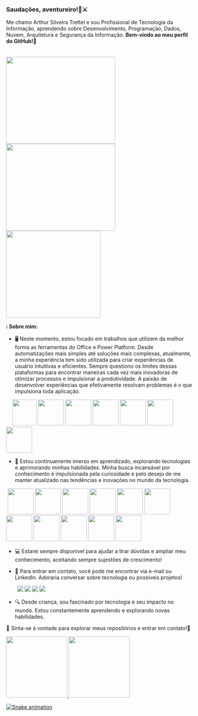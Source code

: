 ### Saudações, aventureiro!👋⚔️

Me chamo Arthur Silveira Trettel e sou Profissional de Tecnologia da Informação, aprendendo sobre Desenvolvimento, Programação, Dados, Nuvem, Arquitetura e Segurança da Informação. **Bem-vindo ao meu perfil do GitHub!**🌟

<div></div>ﾠ
<div  display: flex;
    justify-content: center;">
    <img loading="lazy" src="https://github.com/TrettelNzW/TrettelNzW/assets/127143387/2853b929-6628-4700-8ad1-036030a690c2" width="295" height="235" style="margin: auto;"/>
    <img loading="lazy" src="https://github.com/TrettelNzW/TrettelNzW/assets/127143387/1f9d3b77-aaf5-45d5-bd6f-a5030509ef6f" width="295" height="235" style="margin: auto;"/>
    <img loading="lazy" src="https://github.com/TrettelNzW/TrettelNzW/assets/127143387/1cdb9cc6-4251-4263-8286-b1026c92c728" width="255" height="235" style="margin: auto;"/>
  <div></div>
    
ℹ️ **Sobre mim:**
- 🖥️ Neste momento, estou focado em trabalhos que utilizem da melhor forma as ferramentas do Office e Power Platform. Desde automatizações mais simples até soluções mais complexas, atualmente, a minha experiência tem sido utilizada para criar experiências de usuário intuitivas e eficientes. Sempre questiono os limites dessas plataformas para encontrar maneiras cada vez mais inovadoras de otimizar processos e impulsionar a produtividade. A paixão de desenvolver experiências que efetivamente resolvam problemas é o que impulsiona toda aplicação.

<div></div>ﾠ
 <img loading="lazy" src="https://upload.wikimedia.org/wikipedia/commons/thumb/0/0e/Microsoft_365_%282022%29.svg/1862px-Microsoft_365_%282022%29.svg.png" width="65" height="70"/> <img loading="lazy" src="https://cdn.afterdawn.fi/v3/news/original/microsoft-office-logo-2019.png" width="70" height="70"/> <img loading="lazy" src="https://cdn.icon-icons.com/icons2/2397/PNG/512/microsoft_office_excel_logo_icon_145720.png" width="70" height="70"/> <img loading="lazy" src="https://seeklogo.com/images/M/microsoft-power-platform-logo-4E514E7575-seeklogo.com.png" width="70" height="70"/> <img loading="lazy" src="https://store-images.s-microsoft.com/image/apps.47429.13795821674373682.42a749e2-3ed9-43c6-88ec-0045278b4e49.44c95864-02a2-4f02-b16e-5b92d03974a1?h=464" width="70" height="70"/> <img loading="lazy" src="https://smartbridge.com/wp-content/uploads/PowerAutomate-2020-icon-1024x1024-1-300x300.png" width="70" height="70"/> 
<img loading="lazy" src="https://upload.wikimedia.org/wikipedia/commons/thumb/c/cf/New_Power_BI_Logo.svg/630px-New_Power_BI_Logo.svg.png" width="70" height="70"/>
<div>
    
- 🧠 Estou continuamente imerso em aprendizado, explorando tecnologias e aprimorando minhas habilidades. Minha busca incansável por conhecimento é impulsionada pela curiosidade e pelo desejo de me manter atualizado nas tendências e inovações no mundo da tecnologia.

<div></div>‎
 <img loading="lazy" src="https://cdn.jsdelivr.net/gh/devicons/devicon@latest/icons/java/java-original.svg" width="70" height="70"/> <img loading="lazy" src="https://cdn.jsdelivr.net/gh/devicons/devicon@latest/icons/c/c-original.svg" width="70" height="70"/> <img loading="lazy" src="https://cdn.jsdelivr.net/gh/devicons/devicon@latest/icons/csharp/csharp-original.svg" width="70" height="70"/> <img loading="lazy" src="https://cdn.jsdelivr.net/gh/devicons/devicon@latest/icons/dot-net/dot-net-original.svg" width="70" height="70"/> <img loading="lazy" src="https://cdn.jsdelivr.net/gh/devicons/devicon@latest/icons/azuresqldatabase/azuresqldatabase-original.svg" width="70" height="70"/> <img loading="lazy" src="https://cdn.jsdelivr.net/gh/devicons/devicon@latest/icons/microsoftsqlserver/microsoftsqlserver-original.svg" width="70" height="70"/> <img loading="lazy" src="https://cdn.jsdelivr.net/gh/devicons/devicon@latest/icons/mysql/mysql-original.svg" width="70" height="70"/> <img src="https://cdn.jsdelivr.net/gh/devicons/devicon@latest/icons/oracle/oracle-original.svg" width="70" height="70"/> <img loading="lazy" src="https://cdn.jsdelivr.net/gh/devicons/devicon@latest/icons/azure/azure-original.svg" width="70" height="70"/> <img loading="lazy" src="https://cdn.jsdelivr.net/gh/devicons/devicon@latest/icons/git/git-original.svg" width="70" height="70"/> <img loading="lazy" src="https://cdn.jsdelivr.net/gh/devicons/devicon@latest/icons/github/github-original.svg" width="70" height="70"/>
  
- 💻 Estarei sempre disponivel para ajudar a tirar dúvidas e ampliar meu conhecimento, aceitando sempre sujestões de crescimento!
 
- 📱 Para entrar em contato, você pode me encontrar via e-mail ou LinkedIn. Adoraria conversar sobre tecnologia ou possíveis projetos!

<div></div>ﾠﾠ
<a href="https://instagram.com/arthur_tre" target="_blank"><img loading="lazy" src="https://img.shields.io/badge/-Instagram-%23E4405F?style=for-the-badge&logo=instagram&logoColor=white" target="_blank"></a>
<a href="https://www.twitch.tv/TrettelNzW" target="_blank"><img loading="lazy" src="https://img.shields.io/badge/Twitch-9146FF?style=for-the-badge&logo=twitch&logoColor=white" target="_blank"></a>
<a href = "arthur.trettel987@gmail.com"><img loading="lazy" src="https://img.shields.io/badge/Gmail-D14836?style=for-the-badge&logo=gmail&logoColor=white" target="_blank"></a>
<a href="https://www.linkedin.com/in/arthur-silveira-trettel/" target="_blank"><img loading="lazy" src="https://img.shields.io/badge/-LinkedIn-%230077B5?style=for-the-badge&logo=linkedin&logoColor=white" target="_blank"></a>   
</div>

- 🔍 Desde criança, sou fascinado por tecnologia e seu impacto no mundo. Estou constantemente aprendendo e explorando novas habilidades.
 
🚀 Sinta-se à vontade para explorar meus repositórios e entrar em contato!🚀

<div>
<a href="https://github.com/TrettelNzW">
<img loading="lazy" height="165em" src="https://github-readme-stats.vercel.app/api/top-langs/?username=TrettelNzW&layout=compact&langs_count=7&theme=dracula"/>
<img loading="lazy" height="165em" src="https://github-readme-stats.vercel.app/api?username=TrettelNzW&show_icons=true&theme=dracula&include_all_commits=true&count_private=true"/>
</div>

![Snake animation](https://github.com/TrettelNzW/TrettelNzW/blob/output/github-contribution-grid-snake.svg)
